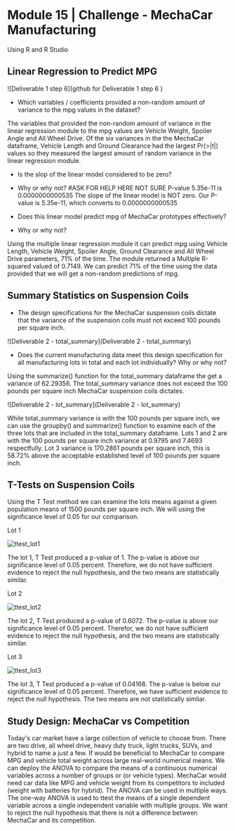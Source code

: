 # Module 15 | Challenge - MechaCar Manufacturing
Using R and R Studio

## Linear Regression to Predict MPG

![Deliverable 1 step 6](github for Deliverable 1 step 6 )

- Which variables / coefficients provided a non-random amount of variance to the mpg values in the dataset?

The variables that provided the non-random amount of variance in the linear regression module to the mpg values are Vehicle Weight, Spoiler Angle and All Wheel Drive. Of the six variances in the the MechaCar dataframe, Vehicle Length and Ground Clearance had the largest Pr(>|t|) values so they measured the largest amount of random variance in the linear regression module.

- Is the slop of the linear model considered to be zero?
- Why or why not?
#ASK FOR HELP HERE NOT SURE
P-value 5.35e-11 is 0.0000000000535
The slope of the linear model is NOT zero. Our P-value is 5.35e-11, which converts to 0.0000000000535

- Does this linear model predict mpg of MechaCar prototypes effectively?
- Why or why not?

Using the multiple linear regression module it can predict mpg using Vehicle Length, Vehicle Weight, Spoiler Angle, Ground Clearance and All Wheel Drive parameters, 71% of the time. The module returned a Multiple R-squared valued of 0.7149. We can predict 71% of the time using the data provided that we will get a non-random predictions of mpg.


## Summary Statistics on Suspension Coils


- The design specifications for the MechaCar suspension coils dictate that the variance of the suspension coils must not exceed 100 pounds per square inch.

![Deliverable 2 - total_summary](Deliverable 2 - total_summary)

- Does the current manufacturing data meet this design specification for all manufacturing lots in total and each lot individually? Why or why not?

Using the summarize() function for the total_summary dataframe the get a variance of 62.29356. The total_summary variance does not exceed the 100 pounds per square inch MechaCar suspension coils dictates.

![Deliverable 2 - lot_summary](Deliverable 2 - lot_summary)

While total_summary variance is with the 100 pounds per square inch, we can use the groupby() and summarize() function to examine each of the three lots that are included in the total_summary dataframe. Lots 1 and 2 are with the 100 pounds per square inch variance at 0.9795 and 7.4693 respectfully. Lot 3 variance is 170.2861 pounds per square inch, this is 58.72% above the acceptable established level of 100 pounds per square inch.  


## T-Tests on Suspension Coils


Using the T Test method we can examine the lots means against a given population means of 1500 pounds per square inch. We will using the significance level of 0.05 for our comparison.

Lot 1

![ttest_lot1](ttest_lot1)

The lot 1, T Test produced a p-value of 1. The p-value is above our significance level of 0.05 percent. Therefore, we do not have sufficient evidence to reject the null hypothesis, and the two means are statistically similar.

Lot 2

![ttest_lot2](ttest_lot2)

The lot 2, T Test produced a p-value of 0.6072. The p-value is above our significance level of 0.05 percent. Therefor, we do not have sufficient evidence to reject the null hypothesis, and the two means are statistically similar.

Lot 3

![ttest_lot3](ttest_lot3)

The lot 3, T Test produced a p-value of 0.04168. The p-value is below our significance level of 0.05 percent. Therefore, we have sufficient evidence to reject the null hypothesis. The two means are not statistically similar.


## Study Design: MechaCar vs Competition

Today's car market have a large collection of vehicle to choose from. There are two drive, all wheel drive, heavy duty truck, light trucks, SUVs, and hybrid to name a just a few.  If would be beneficial to MechaCar to compare MPG and vehicle total weight across large real-world numerical means. We can deploy the ANOVA to compare the means of a continuous numerical variables across a number of groups or (or vehicle types). MechaCar would need car data like MPG and vehicle weight from its competitors to included (weight with batteries for hybrid). The ANOVA can be used in multiple ways. The one-way ANOVA is used to ttest the means of a single dependent variable across a single independent variable with multiple groups. We want to reject the null hypothesis that there is not a difference between MechaCar and its competition. 
